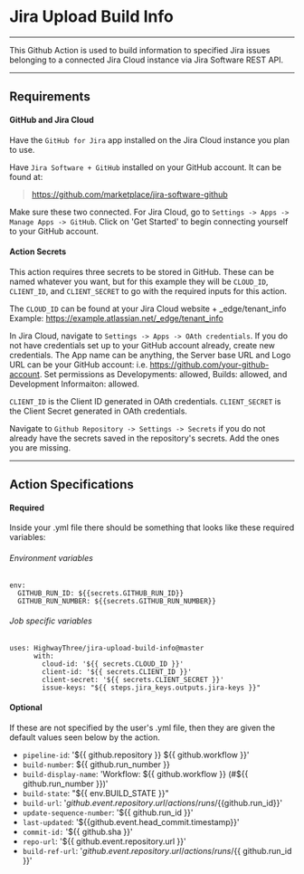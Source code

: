 # Jira Upload Build Info
***

This Github Action is used to build information to specified Jira issues belonging to a connected Jira Cloud instance via Jira Software REST API. 

***
## Requirements

#### GitHub and Jira Cloud

Have the `GitHub for Jira` app installed on the Jira Cloud instance you plan to use. 

Have `Jira Software + GitHub` installed on your GitHub account. It can be found at:
> https://github.com/marketplace/jira-software-github

Make sure these two connected. For Jira Cloud, go to `Settings -> Apps -> Manage Apps -> GitHub`. Click on 'Get Started' to begin connecting yourself to your GitHub account. 

#### Action Secrets
This action requires three secrets to be stored in GitHub. These can be named whatever you want, but for this example they will be `CLOUD_ID`, `CLIENT_ID`, and `CLIENT_SECRET` to go with the required inputs for this action.

The `CLOUD_ID` can be found at your Jira Cloud website + _edge/tenant_info
Example: https://example.atlassian.net/_edge/tenant_info

In Jira Cloud, navigate to `Settings -> Apps -> OAth credentials`. If you do not have credentials set up to your GitHub account already, create new credentials. The App name can be anything, the Server base URL and Logo URL can be your GitHub account: i.e. https://github.com/your-github-account. Set permissions as Developyments: allowed, Builds: allowed, and Development Informaiton: allowed.

`CLIENT_ID` is the Client ID generated in OAth credentials.
`CLIENT_SECRET` is the Client Secret generated in OAth credentials.

Navigate to `Github Repository -> Settings -> Secrets` if you do not already have the secrets saved in the repository's secrets. Add the ones you are missing. 
***

## Action Specifications

#### Required

Inside your .yml file there should be something that looks like these required variables:

###### Environment variables

```
env:
  GITHUB_RUN_ID: ${{secrets.GITHUB_RUN_ID}}
  GITHUB_RUN_NUMBER: ${{secrets.GITHUB_RUN_NUMBER}}
```

###### Job specific variables

```
uses: HighwayThree/jira-upload-build-info@master
      with:
        cloud-id: '${{ secrets.CLOUD_ID }}'
        client-id: '${{ secrets.CLIENT_ID }}'
        client-secret: '${{ secrets.CLIENT_SECRET }}'
        issue-keys: "${{ steps.jira_keys.outputs.jira-keys }}"
```

#### Optional

If these are not specified by the user's .yml file, then they are given the default values seen below by the action.

- `pipeline-id`: '${{ github.repository }} ${{ github.workflow }}'
- `build-number`: ${{ github.run_number }}
- `build-display-name`: 'Workflow: ${{ github.workflow }} (#${{ github.run_number }})'
- `build-state`: "${{ env.BUILD_STATE }}"
- `build-url`: '${{github.event.repository.url}}/actions/runs/${{github.run_id}}'
- `update-sequence-number`: '${{ github.run_id }}'
- `last-updated`: '${{github.event.head_commit.timestamp}}'
- `commit-id:` '${{ github.sha }}'
- `repo-url`: '${{ github.event.repository.url }}'
- `build-ref-url`: '${{ github.event.repository.url }}/actions/runs/${{ github.run_id }}'
